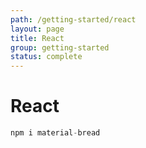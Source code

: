 ```yaml
---
path: /getting-started/react
layout: page
title: React
group: getting-started
status: complete
---
```


# React

```javascript
npm i material-bread
```
